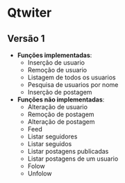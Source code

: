 # Qtwiter


## Versão 1
- **Funções implementadas**:
  - Inserção de usuario
  - Remoção de usuario
  - Listagem de todos os usuarios
  - Pesquisa de usuarios por nome
  - Inserção de postagem
- **Funções não implementadas**:
  - Alteração de usuario
  - Remoção de postagem
  - Alteração de postagem
  - Feed
  - Listar seguidores
  - Listar seguidos
  - Listar postagens publicadas
  - Listar postagens de um usuario
  - Folow
  - Unfolow

